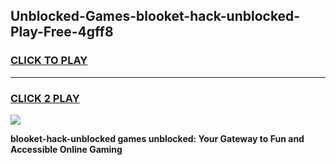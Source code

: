 
## Unblocked-Games-blooket-hack-unblocked-Play-Free-4gff8
<h3>
<a href="https://premium76.site?title=blooket-hack-unblocked&ref=21A">CLICK TO PLAY</a></h3>
<hr>

<h3>
<a href="https://premium76.site?title=blooket-hack-unblocked&ref=21A">CLICK 2 PLAY</a>
  
</h3>

<a href="https://premium76.site?title=blooket-hack-unblocked&ref=21A"><img src="https://clearcache.store/games.png"></a>


**blooket-hack-unblocked games unblocked: Your Gateway to Fun and Accessible Online Gaming**

